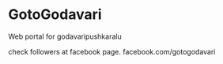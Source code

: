# GotoGodavari
Web portal for godavaripushkaralu

check followers at facebook page.
facebook.com/gotogodavari
